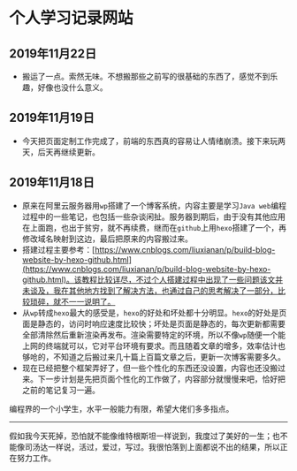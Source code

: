 # 个人学习记录网站
## 2019年11月22日
* 搬运了一点。索然无味。不想搬那些之前写的很基础的东西了，感觉不到乐趣，好像也没什么意义。

## 2019年11月19日
* 今天把页面定制工作完成了，前端的东西真的容易让人情绪崩溃。接下来玩两天，后天再继续更新。

## 2019年11月18日
* 原来在阿里云服务器用`wp`搭建了一个博客系统，内容主要是学习`Java web`编程过程中的一些笔记，也包括一些杂谈闲扯。服务器到期后，由于没有其他应用在上面跑，也出于贫穷，就不再续费，继而在`github`上用`hexo`搭建了一个，再修改域名映射到这边，最后把原来的内容搬过来。
* 搭建过程主要参考：[https://www.cnblogs.com/liuxianan/p/build-blog-website-by-hexo-github.html](https://www.cnblogs.com/liuxianan/p/build-blog-website-by-hexo-github.html)。该教程比较详尽，不过个人搭建过程中出现了一些问题该文并未谈及，我在其他地方找到了解决方法，也通过自己的思考解决了一部分，比较琐碎，就不一一说明了。
* 从`wp`转成`hexo`最大的感受是，`hexo`的好处和坏处都十分明显。`hexo`的好处是页面是静态的，访问时响应速度比较快；坏处是页面是静态的，每次更新都需要全部清除然后重新渲染再发布。渲染需要特定的环境，所以不像`wp`随便一个能上网的终端就可以，它对平台环境有要求。而且随着文章的增多，效率估计也够呛的，不知道之后搬过来几十篇上百篇文章之后，更新一次博客需要多久。
* 现在已经把整个框架弄好了，但一些个性化的东西还没设置，内容也还没搬过来。下一步计划是先把页面个性化的工作做了，内容部分就慢慢来吧，恰好把之前的笔记复习一遍。

编程界的一个小学生，水平一般能力有限，希望大佬们多多指点。

----------

假如我今天死掉，恐怕就不能像维特根斯坦一样说到，我度过了美好的一生；也不能像司汤达一样说，活过，爱过，写过。我很怕落到上面都说不出的结果，所以正在努力工作。

